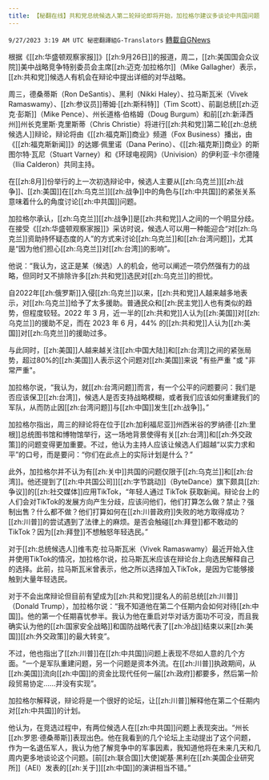 ```yaml
---
title: 【秘翻在线】共和党总统候选人第二轮辩论即将开始，加拉格尔建议多谈论中共国问题
---
```

`9/27/2023 3:19 AM UTC 秘密翻譯組G-Translators` [轉載自GNews](https://gnews.org/articles/1745451)

根据《[[zh:华盛顿观察家报]]》[[zh:9月26日]]的报道，周二，[[zh:美国国会众议院]]美中战略竞争特别委员会主席[[zh:迈克·加拉格尔]]（Mike Gallagher）表示，[[zh:共和党]]候选人有机会在辩论中提出详细的对华战略。

周三，德桑蒂斯（Ron DeSantis）、黑利（Nikki Haley）、拉马斯瓦米（Vivek Ramaswamy）、[[zh:参议员]]蒂姆·[[zh:斯科特]]（Tim Scott）、前副总统[[zh:迈克·彭斯]]（Mike Pence）、州长道格·伯格姆（Doug Burgum）和前[[zh:新泽西州]]州长克里斯·克里斯蒂（Chris Christie）将进行[[zh:共和党]]第二轮[[zh:总统候选人]]辩论，辩论将由《[[zh:福克斯]]商业》频道（Fox Business）播出，由《[[zh:福克斯新闻]]》的达娜·佩里诺（Dana Perino）、《[[zh:福克斯]]商业》的斯图尔特·瓦尼（Stuart Varney）和《环球电视网》（Univision）的伊利亚·卡尔德隆（Ilia Calderon）共同主持。

在[[zh:8月]]份举行的上一次初选辩论中，候选人主要从[[zh:乌克兰]][[zh:战争]]、[[zh:美国]]在[[zh:乌克兰]][[zh:战争]]中的角色与[[zh:中共国]]的紧张关系意味着什么的角度讨论[[zh:中共国]]问题。

加拉格尔承认，[[zh:乌克兰]][[zh:战争]]是[[zh:共和党]]人之间的一个明显分歧。在接受《[[zh:华盛顿观察家报]]》采访时说，候选人可以用一种能迎合“对[[zh:乌克兰]]资助持怀疑态度的人”的方式来讨论[[zh:乌克兰]]和[[zh:台湾问题]]，尤其是“因为他们担心[[zh:乌克兰]]对[[zh:台湾]]的影响”。

他说：“我认为，这正是某（候选）人的机会，他可以阐述一项仍然强有力的战略，但同时又不排除许多[[zh:共和党]]选民对[[zh:乌克兰]]的担忧。

自2022年[[zh:俄罗斯]]入侵[[zh:乌克兰]]以来，[[zh:共和党]]人越来越多地表示，对[[zh:乌克兰]]给予了太多援助。普通民众和[[zh:民主党]]人也有类似的趋势，但程度较轻。2022 年 3 月，近一半的[[zh:共和党]]人认为[[zh:美国]]对[[zh:乌克兰]]的援助不足，而在 2023 年 6 月，44% 的[[zh:共和党]]人认为[[zh:美国]]对[[zh:乌克兰]]的援助过多。

与此同时，[[zh:美国]]人越来越关注[[zh:中国大陆]]和[[zh:台湾]]之间的紧张局势，超过80%的[[zh:美国]]人表示这个问题对[[zh:美国]]来说 "有些严重 "或 "非常严重"。

加拉格尔说，“我认为，就[[zh:台湾问题]]而言，有一个公平的问题要问：我们是否应该保卫[[zh:台湾]]，候选人是否支持战略模糊，或者我们应该如何重建我们的军队，从而防止因[[zh:台湾问题]]与[[zh:中国]]发生[[zh:战争]]。”

加拉格尔指出，周三的辩论将在位于[[zh:加利福尼亚]]州西米谷的罗纳德·[[zh:里根]]总统图书馆和博物馆举行，这一场地背景使得有关[[zh:台湾]]和[[zh:外交政策]]的问题变得更加重要。不过，他认为主持人应该让候选人们超越“以实力求和平”的口号，而是要问：“你们在此点上的实际计划是什么？”

此外，加拉格尔并不认为有[[zh:关中]]共国的问题仅限于[[zh:乌克兰]]和[[zh:台湾]]。他还提到了[[zh:中共国公司]][[zh:字节跳动]]（ByteDance）旗下颇具[[zh:争议]]的[[zh:社交媒体]]应用TikTok，“年轻人通过 TikTok 获取新闻。辩论台上的人们会对TikTok的发展方向产生分歧，应该问他们，他们打算怎么做？禁止？强制出售？什么都不做？他们打算如何在[[zh:川普政府]]失败的地方取得成功？[[zh:川普]]的尝试遇到了法律上的麻烦。是否会触碰[[zh:拜登]]都不敢动的TikTok？因为[[zh:拜登]]不想触怒年轻选民。”

对于[[zh:总统候选人]]维韦克·拉马斯瓦米（Vivek Ramaswamy）最近开始入住并使用TikTok的情况，加拉格尔说，拉马斯瓦米应该在辩论台上向选民解释自己的选择。此前，拉马斯瓦米曾表示，他之所以选择加入TikTok，是因为它能够接触到大量年轻选民。

对于不会出席辩论但目前有望成为[[zh:共和党]]提名人的前总统[[zh:川普]]（Donald Trump），加拉格尔说：“我不知道他在第二个任期内会如何对待[[zh:中国]]。他的第一个任期喜忧参半。我认为他在重启对华对话方面功不可没，而且我确实认为他的[[zh:国家安全战略]]和国防战略代表了[[zh:冷战]]结束以来[[zh:美国]][[zh:外交政策]]的最大转变”。

不过，他也指出了[[zh:川普]]在[[zh:中共国]]问题上表现不尽如人意的几个方面。“一个是军队重建问题，另一个问题是资本外流。在[[zh:川普]]执政期间，从[[zh:美国]]流向[[zh:中国]]的资金比现代任何一届[[zh:政府]]都要多，然后第一阶段贸易协定......并没有实现”。

加拉格尔解释说，辩论将是一个很好的论坛，让[[zh:川普]]解释他在第二个任期内对[[zh:中共国]]的计划。

他认为，在竞选过程中，有两位候选人在[[zh:中共国]]问题上表现突出。“州长[[zh:罗恩·德桑蒂斯]]表现出色。他在我看到的几个论坛上主动提出了这个问题，作为一名退伍军人，我认为他了解竞争中的军事因素，我知道他将在未来几天和几周内更多地谈论这个问题。\[前[[zh:联合国]]大使\]妮基·黑利在[[zh:美国企业研究所]]（AEI）发表的[[zh:关于]][[zh:中国]]的演讲相当不错。”
